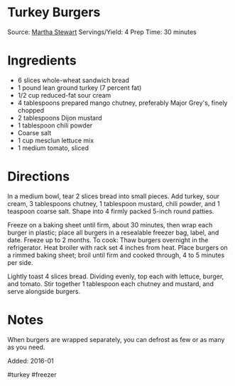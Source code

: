 Turkey Burgers
============================
Source:  [Martha Stewart](http://www.marthastewart.com/341356/turkey-burgers)
Servings/Yield: 4
Prep Time:  30 minutes

Ingredients
============================
* 6 slices whole-wheat sandwich bread
* 1 pound lean ground turkey (7 percent fat)
* 1/2 cup reduced-fat sour cream
* 4 tablespoons prepared mango chutney, preferably Major Grey's, finely chopped
* 2 tablespoons Dijon mustard
* 1 tablespoon chili powder
* Coarse salt
* 1 cup mesclun lettuce mix
* 1 medium tomato, sliced

Directions
============================
In a medium bowl, tear 2 slices bread into small pieces. Add turkey, sour cream, 3 tablespoons chutney, 1 tablespoon mustard, chili powder, and 1 teaspoon coarse salt. Shape into 4 firmly packed 5-inch round patties.

Freeze on a baking sheet until firm, about 30 minutes, then wrap each burger in plastic; place all burgers in a resealable freezer bag, label, and date. Freeze up to 2 months.
To cook: Thaw burgers overnight in the refrigerator. Heat broiler with rack set 4 inches from heat. Place burgers on a rimmed baking sheet; broil until firm and cooked through, 4 to 5 minutes per side.

Lightly toast 4 slices bread. Dividing evenly, top each with lettuce, burger, and tomato. Stir together 1 tablespoon each chutney and mustard, and serve alongside burgers.


Notes
============================
When burgers are wrapped separately, you can defrost as few or as many as you need.

Added: 2016-01

#turkey #freezer

